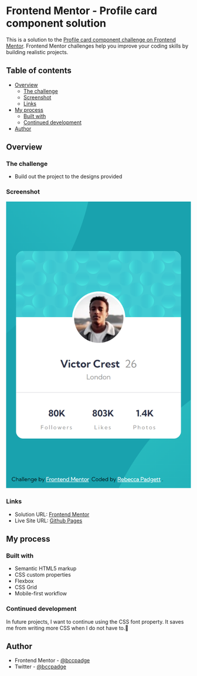 # Frontend Mentor - Profile card component solution

This is a solution to the [Profile card component challenge on Frontend Mentor](https://www.frontendmentor.io/challenges/profile-card-component-cfArpWshJ). Frontend Mentor challenges help you improve your coding skills by building realistic projects.

## Table of contents

- [Overview](#overview)
  - [The challenge](#the-challenge)
  - [Screenshot](#screenshot)
  - [Links](#links)
- [My process](#my-process)
  - [Built with](#built-with)
  - [Continued development](#continued-development)
- [Author](#author)

## Overview

### The challenge

- Build out the project to the designs provided

### Screenshot

![mobile profile crd component](./mobile-profile-card.png)

### Links

- Solution URL: [Frontend Mentor](https://www.frontendmentor.io/solutions/profile-card-component-using-flexbox-and-css-grid-AGcOT8n_dH)
- Live Site URL: [Github Pages](https://bccpadge.github.io/profile-card-component/)

## My process

### Built with

- Semantic HTML5 markup
- CSS custom properties
- Flexbox
- CSS Grid
- Mobile-first workflow

### Continued development

In future projects, I want to continue using the CSS font property. It saves me from writing more CSS when I do not have to.<span role="img" aria-label="smiley face">🙂<span>

## Author

- Frontend Mentor - [@bccpadge](https://www.frontendmentor.io/profile/bccpadge)
- Twitter - [@bccpadge](https://www.twitter.com/bccpadge)
